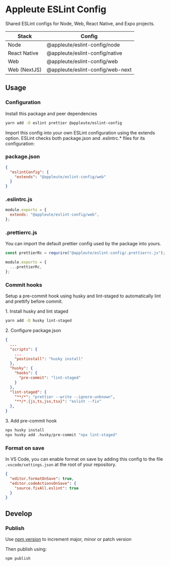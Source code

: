 # Appleute ESLint Config

Shared ESLint configs for Node, Web, React Native, and Expo projects.

| Stack        | Config                           |
| ------------ | -------------------------------- |
| Node         | @appleute/eslint-config/node     |
| React Native | @appleute/eslint-config/native   |
| Web          | @appleute/eslint-config/web      |
| Web (NextJS) | @appleute/eslint-config/web-next |

## Usage

### Configuration

Install this package and peer dependencies

```sh
yarn add -D eslint prettier @appleute/eslint-config
```

Import this config into your own ESLint configuration using the extends option. ESLint checks both package.json and .eslintrc.\* files for its configuration:

### package.json

```json
{
  "eslintConfig": {
    "extends": "@appleute/eslint-config/web"
  }
}
```

### .eslintrc.js

```js
module.exports = {
  extends: "@appleute/eslint-config/web",
};
```

### .prettierrc.js

You can import the default prettier config used by the package into yours.

```js
const prettierRc = requrire("@appleute/eslint-config/.prettierrc.js");

module.exports = {
  ...prettierRc,
};
```

### Commit hooks

Setup a pre-commit hook using husky and lint-staged to automatically lint and prettify before commit.

1\. Install husky and lint staged

```sh
yarn add -D husky lint-staged
```

2\. Configure package.json

```json
{
  ...
  "scripts": {
    ...
    "postinstall": "husky install"
  },
  "husky": {
    "hooks": {
      "pre-commit": "lint-staged"
    }
  },
  "lint-staged": {
    "**/*": "prettier --write --ignore-unknown",
    "**/*.{js,ts,jsx,tsx}": "eslint --fix"
  },
}
```

3\. Add pre-commit hook

```sh
npx husky install
npx husky add .husky/pre-commit "npx lint-staged"
```

### Format on save

In VS Code, you can enable format on save by adding this config to the file `.vscode/settings.json` at the root of your repository.

```json
{
  "editor.formatOnSave": true,
  "editor.codeActionsOnSave": {
    "source.fixAll.eslint": true
  }
}
```

## Develop

### Publish

Use [npm version](https://docs.npmjs.com/cli/v7/commands/npm-version) to increment major, minor or patch version

Then publish using:

```sh
npm publish
```
